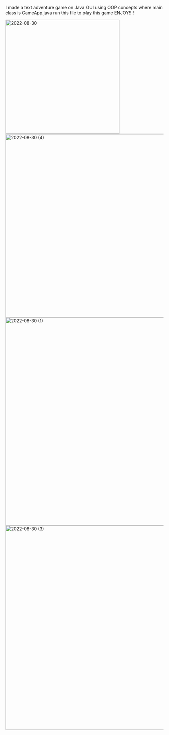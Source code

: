 I made a text adventure game on Java GUI using OOP concepts where main class is GameApp.java run this file to play this game ENJOY!!!!



<img width="363" alt="2022-08-30" src="https://user-images.githubusercontent.com/98818090/187324525-805f5979-d596-4e01-a1ca-cce21a74cef6.png">

 
<img width="583" alt="2022-08-30 (4)" src="https://user-images.githubusercontent.com/98818090/187324610-88764d7c-3394-4909-8fdd-f6d11af0e463.png">


<img width="661" alt="2022-08-30 (1)" src="https://user-images.githubusercontent.com/98818090/187324625-103a2d38-0cd6-4cab-8281-680de0ccdf53.png">


<img width="649" alt="2022-08-30 (3)" src="https://user-images.githubusercontent.com/98818090/187324662-9a167fd1-a6ed-4a32-9372-1a21ffbcb6f4.png">

